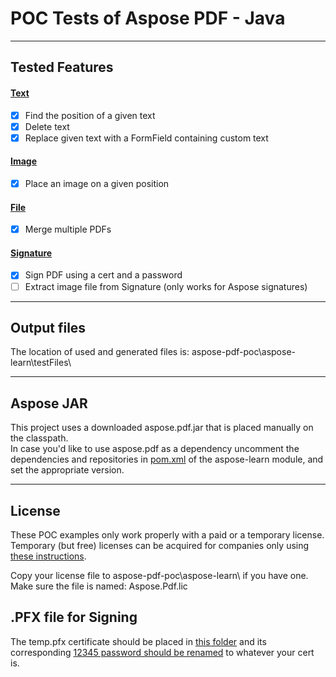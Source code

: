 # POC Tests of Aspose PDF  - Java
***
## Tested Features
#### [Text](/aspose-learn/src/test/java/hu/balazsg/asposelearn/text/TextTest.java)
- [x] Find the position of a given text
- [x] Delete text
- [x] Replace given text with a FormField containing custom text
#### [Image](/aspose-learn/src/test/java/hu/balazsg/asposelearn/image/ImageTest.java)
- [x] Place an image on a given position
#### [File](/aspose-learn/src/test/java/hu/balazsg/asposelearn/files/FilesTest.java)
- [x] Merge multiple PDFs
#### [Signature](/aspose-learn/src/test/java/hu/balazsg/asposelearn/signature/SignatureTest.java)
- [x] Sign PDF using a cert and a password
- [ ] Extract image file from Signature (only works for Aspose signatures)  
***
## Output files
The location of used and generated files is: aspose-pdf-poc\aspose-learn\testFiles\
***
## Aspose JAR
This project uses a downloaded aspose.pdf.jar that is placed manually on the classpath.  
In case you'd like to use aspose.pdf as a dependency uncomment the dependencies and repositories in [pom.xml](aspose-learn/pom.xml) of the aspose-learn module, and set the appropriate version.
***
## License
These POC examples only work properly with a paid or a temporary license.  
Temporary (but free) licenses can be acquired for companies only using [these instructions](http://www.aspose.com/corporate/purchase/temporary-license.aspx).

Copy your license file to aspose-pdf-poc\aspose-learn\ if you have one.  
Make sure the file is named: Aspose.Pdf.lic

## .PFX file for Signing
The temp.pfx certificate should be placed in [this folder](/aspose-learn/testFiles/input/) and its corresponding [12345 password should be renamed](/aspose-learn/src/test/java/hu/balazsg/asposelearn/util/ConstantUtil.java) to whatever your cert is.

